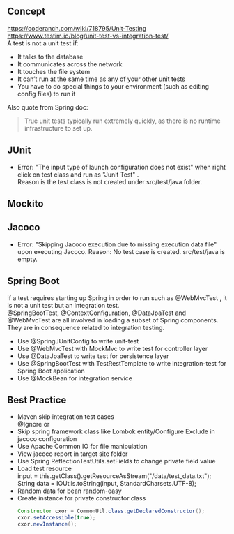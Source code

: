 ## Concept
https://coderanch.com/wiki/718795/Unit-Testing
https://www.testim.io/blog/unit-test-vs-integration-test/  
A test is not a unit test if:
- It talks to the database
- It communicates across the network
- It touches the file system
- It can’t run at the same time as any of your other unit tests
- You have to do special things to your environment (such as editing config files) to run it

Also quote from Spring doc:  
>True unit tests typically run extremely quickly, as there is no runtime infrastructure to set up.  

## JUnit
- Error: "The input type of launch configuration does not exist" when right click on test class and run as "Junit Test" .  
  Reason is the test class is not created under src/test/java folder.  

## Mockito  

## Jacoco
- Error: "Skipping Jacoco execution due to missing execution data file" upon executing Jacoco.
  Reason: No test case is created. src/test/java is empty.

## Spring Boot
if a test requires starting up Spring in order to run such as @WebMvcTest , it is not a unit test but an integration test.  
@SpringBootTest, @ContextConfiguration, @DataJpaTest and @WebMvcTest are all involved in loading a subset of Spring components. They are in consequence related to integration testing.  
- Use @SpringJUnitConfig to write unit-test
- Use @WebMvcTest with MockMvc to write test for controller layer
- Use @DataJpaTest to write test for persistence layer
- Use @SpringBootTest with TestRestTemplate to write integration-test for Spring Boot application
- Use @MockBean for integration service

## Best Practice
- Maven skip integration test cases  
  @Ignore or 
- Skip spring framework class like Lombok entity/Configure
  Exclude in jacoco configuration
- Use Apache Common IO for file manipulation
- View jacoco report in target site folder
- Use Spring ReflectionTestUtils.setFields to change private field value
- Load test resource  
  input = this.getClass().getResourceAsStream("/data/test_data.txt");
  String data = IOUtils.toString(input, StandardCharsets.UTF-8);
- Random data for bean
  random-easy
- Create instance for private constructor class  
  ```java
  Constructor cxor = CommonUtl.class.getDeclaredConstructor();  
  cxor.setAccessible(true);  
  cxor.newInstance();  
  ```